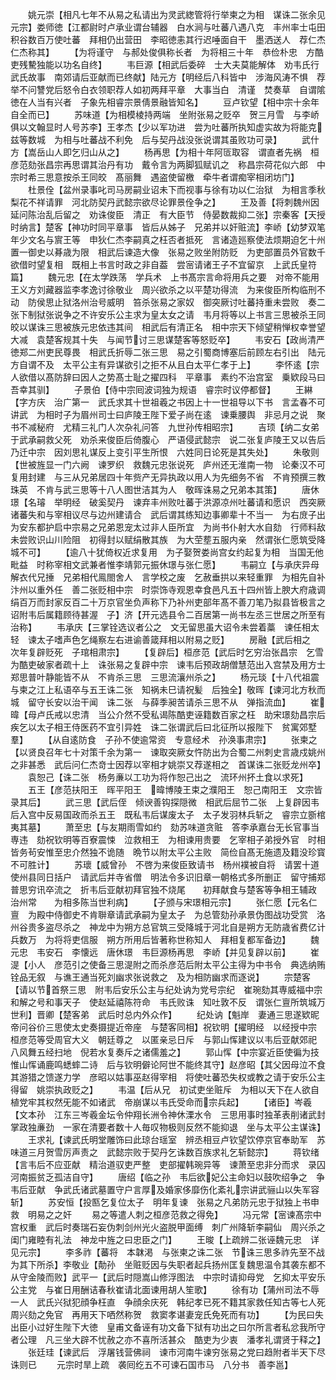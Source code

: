 <!-- { "loadSidebar": true } -->
　　姚元崇【相凡七年不从易之私请出为灵武緫管将行举柬之为相　谋诛二张余见元宗】娄师徳【江都尉时卢承业谓台辅器　白水涧与吐蕃八遇八克　丰州率士屯田积谷数百万使吐蕃　拜相仍出营田　李昭徳恚其行迟唾面自干　墨洒送人　荐仁杰　仁杰称其】
　　【为将谨守　与郝处俊俱称长者　为将相三十年　恭俭朴忠　方酷吏残驇独能以功名自终】
　　韦巨源【相武后委碎　士大夫莫能解体　劝韦氏行武氏故事　南郊请后亚献而已终献】陆元方【明经后八科皆中　涉海风涛不惧　荐举不问讐党后怒令白衣领职荐人如初两拜平章　大事当白　清谨　焚奏草　自谓隂徳在人当有兴者　子象先相睿宗景倩景融皆知名】
　　豆卢钦望【相中宗十余年自全而已】
　　苏味道【为相模棱持两端　坐附张易之贬卒　贺三月雪　与李峤俱以文翰显时人号苏李】王孝杰【少以军功进　尝为吐蕃所执知虚实故为将能克兹等数城　为相与吐蕃战不利免　后与契丹战没张说谓其虽败功可录】
　　武什方【嵩岳山人即乞归山从之】
　　杨再思【为相十年阿匼取容　谓直者先祸　桓彦范劾张昌宗再思谓其治丹有功　戴令言为两脚狐赋讥之　称昌宗荷花似六郎　中宗时希三思意按杀王同皎　髙丽舞　遇盗使留檄　牵牛者谓痴宰相闭坊门】
　　杜景佺【盆州录事叱司马房嗣业诏未下而视事与徐有功以仁治狱　为相言季秋梨花不祥请罪　河北防契丹武懿宗欲尽论罪景佺争之】
　　王及善【将刺魏州因延问陈治乱后留之　劝诛俊臣　清正　有大臣节　侍晏数裁抑二张】宗秦客【天授时纳言】楚客【神功时同平章事　皆后从姊子　兄弟并以奸赃流】李峤【幼梦双笔年少文名与賔王等　申狄仁杰李嗣真之枉否者抵死　言诸造廵察使法烦期迫乞十州置一御史以朞歳为限　相武后谏造大像　张易之败坐附防贬　为吏部置员外官数千欲借时望复相　既相上书言时政之非自葢　尝宻请诸王子不宜留京　上武氏皇符篇】
　　魏元忠【在太学跌荡　学兵术　上书髙宗言命将用兵之要　对帝不能用王义方刘藏器监李孝逸讨徐敬业　周兴欲杀之以平楚功得流　为来俊臣所构临刑不动　防侯思止狱洛州治号威明　笞杀张易之家奴　御突厥讨吐蕃持重未尝败　奏二张下制狱张说争之不许安乐公主求为皇太女之请　韦月将等以上书言三思被杀王同皎以谋诛三思被族元忠依违其间　相武后有清正名　相中宗天下倾望稍惮权幸誉望大减　袁楚客规其十失　与闻节讨三思谋楚客等怒贬卒】
　　韦安石【政尚清严　徳郑二州吏民尊畏　相武氏折辱二张三思　易之引蜀商博塞后前顾左右引出　陆元方自谓不及　太平公主有异谋欲引之拒不从且白太平仁孝于上】
　　李怀逺【宗人欲借以髙防辞曰因人之势髙士耻之擢四科　平章事　素约不治宫室　乗欵段马曰吾幸其驯】
　　子景伯【侍中宗囘波词独为规语　睿宗时议停都督】
　　王綝【字方庆　治广第一　武氏求其十世祖羲之书因上十一世祖导以下书　言孟春不可讲武　为相时子为眉州司士曰庐陵王陛下爱子尚在逺　谏乗腰舆　非忌月之说　聚书不减秘府　尤精三礼门人次杂礼问答　九世孙传相昭宗】
　　吉顼【纳二女弟于武承嗣救父死　劝杀来俊臣后倚腹心　严语侵武懿宗　说二张复庐陵王又以告后乃迁中宗　因刘思礼谋反上变引平生所恨　六姓同日论死是其失处】
　　朱敬则【世被旌显一门六阙　谏罗织　救魏元忠张说死　庐州还无淮南一物　论秦汉不可复用封建　与三从兄弟居四十年赀产无异执政以用人为先细务不省　不肯预撰三教珠英　不肯与武三思等十八人图世洁其为人　敬晖诛易之兄弟本其策】
　　唐休璟【名璿　举明经　破奚契丹　谏弃丰州败吐蕃于洪源凉州吐蕃请和愿识　西突厥诸蕃失和与宰相议尽与边州建请合　武后谓其练知边事卿辈十不当一　为右庻子出为安东都护启中宗易之兄弟恩宠太过非人臣所宜　为尚书仆射大水自劾　行师料敌未尝败识山川险阻　初得封以赋绢散其族　为大茔塟五服内亲　然谓张仁愿筑受降城不可】
　　【逾八十犹倚权近求复用　为子娶贺娄尚宫女约起复为相　当国无他毗益　时称宰相文武兼者惟李靖郭元振休璟与张仁愿】
　　韦嗣立【与承庆异母解衣代兄捶　兄弟相代鳯閤舍人　言学校之废　乞赦垂拱以来轻重罪　为相先自补汴州以重外任　善二张贬相中宗　时崇饰寺观恩幸食邑凡五十四州皆上腴大府歳调绢百万而封家反百二十万京官坐负声称下乃补州吏部年髙不善刀笔乃拟县皆极言之诏附韦后属籍顾待甚渥　子】济【开元选县令二百居第一尚书左丞三世居之所至有治称】
　　韦承庆【三掌铨选议者公之　文无留思虽大诏令未尝着藁　谏任相太轻　谏太子嗜声色乞绳察左右进谕善箴拜相以附易之贬】
　　房融【武后相之　次年复辟贬死　子琯相肃宗】
　　【复辟后】桓彦范【武后时乞穷治张昌宗　乞雪为酷吏破家者疏十上　诛张易之复辟中宗　谏韦后预政胡僧慧范出入宫禁及用方士郑思普叶静能皆不从　不肯杀三思　三思流瀼州杀之】
　　杨元琰【十八代祖震　与柬之江上私语卒与五王诛二张　知祸未巳请祝髪　后独全】敬晖【谏河北方秋而城　留守长安以治干闻　诛二张　与薛季昶苦请杀三思不从　弹指流血】
　　崔暐【母卢氏戒以忠清　当公介然不受私谒陈酷吏诬籍数百家之枉　助宋璟劾昌宗后疾乞以太子相王侍医药不宜引异姓　诛二张谓武后曰北征所以报陛下　贫寓郊墅羣】
　　【从自逺防食　子孙不使逾常资　专意经术　孙涣事肃宗】
　　张柬之【以贤良召年七十对策千余为第一　谏取突厥女忤防出为合蜀二州刺史言歳戍姚州之非甚悉　武后问仁杰竒士因荐以宰相才姚崇又荐遂相之　首谋诛二张贬龙州卒】
　　袁恕己【诛二张　杨务亷以工功为将作恕己出之　流环州抔土食以求死】
　　五王【彦范扶阳王　晖平阳王　暐博陵王束之濮阳王　恕己南阳王　文宗皆录其后】
　　武三思【武后侄　倾谀善钩探隠微　相武后屈节二张　上复辟因韦后入宫中反易国政而杀五王　既私韦后谋废太子　太子发羽林兵斩之　睿宗立斵棺夷其墓】
　　萧至忠【与友期雨雪如约　劾苏味道贪赃　答李承嘉台无长官事当専违　劾祝钦明等百寮震悚　泣救相王　为相谏用贵要　乞宰相子弟授外官　时相皆务茍安惟至忠介然独不诡随　晩节以附太平公主败　简俭自髙无施遗及籍没珍寳不可胜计】
　　苏瓌【威曾孙　不啓为来俊臣致请书　杨州襆被自将　请罢十道使州县同日括户　请武后并寺省僧　明法令多识旧章一朝格式多所删正　留守捕郑普思穷讯卒流之　折韦后亚献初拜官独不烧尾　　初拜献食与楚客等争相王辅政　治州常　　为相多陈当世利病】
　　【子颁与宋璟相元宗】
　　张仁愿【元名仁亶　为殿中侍御史不肯聨章请武承嗣为皇太子　为总管劾孙承景伪图战功受赏　洛州谷贵多盗尽杀之　神龙中为朔方总官筑三受降城于河北自是朔方无防歳省费亿计兵数万　为将将吏信服　朔方所用后皆著称世称知人　拜相复都军备边】
　　魏元忠　韦安石　李懐远　唐休璟　韦巨源杨再思　李峤【并见复辟以前】
　　崔湜【小人　彦范引之使备三思湜附之而杀彦范后附太平公主得为中书令　典选纳贿铨品无叙　与谯王通当死刘幽求张说救之　及为相防幽求而逐说】
　　宗楚客【请以节首祭三思　附韦后安乐公主与纪处讷为党号宗纪　崔琬劾其専威福中宗和解之号和事天子　使赵延禧陈符命　韦氏败诛　知吐敦不反　谓张仁亶所筑城万世利】晋卿【楚客弟　武后时总内外众作】
　　纪处讷【魁岸　妻通三思遂欵昵　帝问谷价三思使太史奏摄提近帝座　与楚客同相】祝钦明【擢明经　以经授中宗　桓彦范等受周官大义　朝廷尊之　以匿亲忌日斥　与郭山恽建议以韦后亚献郊祀　八风舞五经扫地　倪若水复奏斥之诸儒羞之】
　　郭山恽【中宗宴近臣使徧为技惟山恽诵鹿鸣蟋蟀二诗　后与钦明僻论阿世不能终其守】赵彦昭【其父因母泣不食其游猎之馈遂力学　彦昭以姑事巫赵得宰相　将使吐蕃恐失权或教之请于安乐公主得留　姚崇执政贬之】
　　韦温【后从兄　初试吏坐赃斥　为相以天下在人欲自植党牢其权然旡能不如诸武　帝崩谋以韦氏受命而宗兵起】
　　【诸臣】岑羲【文本孙　江东三岑羲金坛令仲翔长洲令神休溧水令　三思用事时独革表削诸武封掌政独亷劲　一家在清要者数十人毎叹物极则反然不能抑退　坐与太平公主谋诛】
　　王求礼【谏武氏明堂雕饰曰此琼台瑶室　辨丞相豆卢钦望饮停京官奉助军　苏味道三月贺雪厉声责之　武懿宗败于契丹乞诛数百族求礼乞斩懿宗】
　　蒋钦绪【言韦后不应亚献　精治道驭吏严整　吏部擢韩琬异等　谏萧至忠非分而求　录囚河南振贫乏孤洁自守】
　　唐绍【临之孙　韦后欲妃公主命妇以鼓吹绍争之　争韦后亚献　争武氏诸武墓置守户言厚及婚家侈靡伤化紊礼宗讲武骊山以失军容斩】
　　苏安恒【投匦乞复位太子　明年复谏　张易之凡弟防元忠于狱独上书申救　明易之之奸
　　易之等遣人刺之桓彦范救之得免】
　　冯元常【宻谏髙宗中宫权重　武后时奏瑞石妄伪刺剑州光火盗脱甲面缚　刺广州降斩李嗣仙　周兴杀之　闺门雍睦有礼法　神龙中旌之曰忠臣之门】
　　王晙【上疏辨二张诬魏元忠　详见元宗】
　　李多祚【蕃将　本韎渇　与张柬之诛二张　节诛三思多祚先至不战为其下所杀】李敬业【勣孙　坐赃贬因与失职者起兵扬州匡复魏思温令其袭东都不从守金陵而败】武平一【武后时隠嵩山修浮图法　中宗时请抑母党　乞抑太平安乐公主党　与崔日用酬诘春秋崔请北面谏用胡人笙歌】
　　徐有功【蒲州司法不辱一人　武氏兴狱犯顔争枉直　争顔余庆死　韩纪孝已死不籍其家救任知古等七人死　周兴劾之免官　再用天下哂然称贺　救窦孝谌妻宠氏免死而有功】
　　【为民曰失出臣小过好生陛下大徳　皇甫文备诬有功文备下狱有功出之曰尔所言者私忿我所守者公理　凡三坐大辟不忧赦之亦不喜所活甚众　酷吏为少衷　潘孝礼谓贤于释之】
　　张廷珪【谏武后　浮屠钱营佛祠　谏市河南牛谏穷张易之党曰趋附者半天下尽诛则已
　　元宗时旱上疏　袭囘纥五不可谏石国市马　八分书　善李邕】
